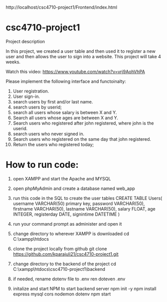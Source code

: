 http://localhost/csc4710-project1/Frontend/index.html

# csc4710-project1
Project description

In this project, we created a user table and then used it to register a new user and then allows the user to sign into a website. This project will take 4 weeks.

Watch this video: https://www.youtube.com/watch?v=vrj9AohVhPA

Please implement the following interface and functoinalty:

1.  User registration.
2.  User sign-in.
3.  search users by first and/or last name.
4.  search users by userid;
5.  search all users whose salary is between X and Y.
6.  Search all users whose ages are between X and Y.
7.  Search users who registered after john registered, where john is the userid.
8.  search users who never signed in.
9.  Search users who registered on the same day that john registered.
10. Return the users who registered today;


# How to run code:
1. open XAMPP and start the Apache and MYSQL
2. open phpMyAdmin and create a database named web_app
3. run this code in the SQL to create the user tables
       CREATE TABLE Users(
       username VARCHAR(50) primary key,
       password VARCHAR(50), 
       firstname VARCHAR(50),
       lastname VARCHAR(50),
       salary FLOAT,
       age INTEGER,
       registerday DATE,
       signintime DATETIME
      ) 
5. run your command prompt as administer and open it
6. change directory to wherever XAMPP is downloaded
      cd C:\xampp\htdocs
7. clone the project locally from github
     git clone https://github.com/kparajuli21/csc4710-project1.git
   
8. change directory to the backend of the project
     cd C:\xampp\htdocs\csc4710-project1\backend
9. if needed, rename dotenv file to .env
     ren doteven .env
10. initalize and start NPM to start backend server
     npm init -y
     npm install express mysql cors nodemon dotenv
     npm start



